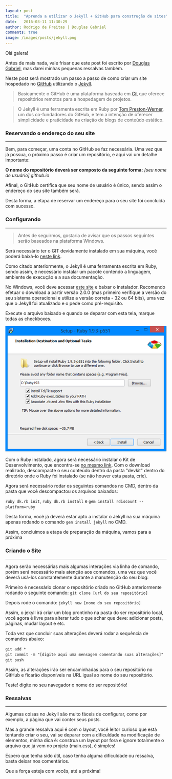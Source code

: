 ```yaml
---
layout: post
title:  "Aprenda a utilizar o Jekyll + GitHub para construção de sites"
date:   2016-03-11 11:30:29
author: Rodrigo de Freitas | Douglas Gabriel
comments: true
image: /images/posts/jekyll.png
---
```

Olá galera!

Antes de mais nada, vale frisar que este post foi escrito por [Douglas Gabriel][blogDouglas], mas darei minhas pequenas ressalvas também.

Neste post será mostrado um passo a passo de como criar um site hospedado no [GitHub][github] utilizando o [Jekyll][jekyll].

> Basicamente o GitHub é uma plataforma baseada em [Git][git] que oferece repositórios remotos para a hospedagem de projetos.

> O Jekyll é uma ferramenta escrita em Ruby por [Tom Preston-Werner][tomPreston], um dos co-fundadores do GitHub, e tem a intenção de oferecer simplicidade e praticidade na criação de blogs de conteúdo estático.




### Reservando o endereço do seu site ###
---
Bem, para começar, uma conta no GitHub se faz necessária. Uma vez que já possua, o próximo passo é criar um repositório, e aqui vai um detalhe importante:

**O nome do repositório deverá ser composto da seguinte forma:**
*[seu nome de usuário].github.io*

Afinal, o GitHub certifica que seu nome de usuário é único, sendo assim o endereço do seu site também será.

Desta forma, a etapa de reservar um endereço para o seu site foi concluída com sucesso.




### Configurando ###
---

> Antes de seguirmos, gostaria de avisar que os passos seguintes serão baseados na plataforma Windows.

Será necessário ter o GIT devidamente instalado em sua máquina, você poderá baixá-lo [neste link][gitdownload].

Como citado anteriormente, o Jekyll é uma ferramenta escrita em Ruby, sendo assim, é necessário instalar um pacote contendo a linguagem, ambiente de execução e a sua documentação.

No Windows, você deve acessar [este site][rubyinstaller] e  baixar o instalador. Recomendo efetuar o download a partir versão 2.0.0 (mas primeiro verifique a versão do seu sistema operacional e utilize a versão correta - 32 ou 64 bits), uma vez que o Jekyll foi atualizado e o pede como pré-requisito.

Execute o arquivo baixado e quando se deparar com esta tela, marque todas as checkboxes.

![](https://raw.githubusercontent.com/douglasgabriel/douglasgabriel.github.io/master/img/posts/rubyinstalation.png)

Com o Ruby instalado, agora será necessário instalar o Kit de Desenvolvimento, que encontra-se [no mesmo link][rubyinstaller]. Com o download realizado, descompacte o seu conteúdo dentro da pasta "devkit" dentro do diretório onde o Ruby foi instalado (se não houver esta pasta, crie).

Agora será necessário rodar os seguintes comandos no CMD, dentro da pasta que você descompactou os arquivos baixados:

`ruby dk.rb init`, `ruby dk.rb install` e `gem install rdiscount --platform=ruby`

Desta forma, você já deverá estar apto a instalar o Jekyll na sua máquina apenas rodando o comando `gem install jekyll` no CMD.

Assim, concluímos a etapa de preparação da máquina, vamos para a próxima




### Criando o Site ###
---

Agora serão necessárias mais algumas interações via linha de comando, porém será necessário mais atenção aos comandos, uma vez que você deverá usá-los constantemente durante a manutenção do seu blog:

Primeiro é necessário clonar o repositório criado no GitHub anteriormente rodando o seguinte comando: `git clone [url do seu repositório]`

Depois rode o comando: `jekyll new [nome do seu repositório]`

Assim, o jekyll irá criar um blog prontinho na pasta do ser repositório local, você agora é livre para alterar tudo o que achar que deve: adicionar posts, páginas, mudar layout e etc.

Toda vez que concluir suas alterações deverá rodar a sequência de comandos abaixo:

`git add *`<br>
`git commit -m "[digite aqui uma mensagem comentando suas alterações]"`<br>
`git push`

Assim, as alterações irão ser encaminhadas para o seu repositório no GitHub e ficarão disponíveis na URL igual ao nome do seu repositório.

Teste! digite no seu navegador o nome do ser repositório!




### Ressalvas ###
---
Algumas coisas no Jekyll são muito fáceis de configurar, como por exemplo, a página que vai conter seus posts.

Mas a grande ressalva aqui é com o layout, você leitor curioso que está tentando criar o seu, vai se deparar com a dificuldade na modificação de elementos, minha dica é: construa um layout por fora e ignore totalmente o arquivo que já vem no projeto (main.css), é simples! 

Espero que tenha sido útil, caso tenha alguma dificuldade ou ressalva, basta deixar nos comentários.

Que a força esteja com vocês, até a próxima!

[tomPreston]:    http://en.wikipedia.org/wiki/Tom_Preston-Werner
[jekyll]:        http://jekyllrb.com
[github]:	     https://github.com
[git]:           http://en.wikipedia.org/wiki/Git_%28software%29
[rubyinstaller]: http://rubyinstaller.org/downloads/
[gitdownload]:   http://git-scm.com/download/win
[blogDouglas]:	 http://douglasgabriel.github.io
